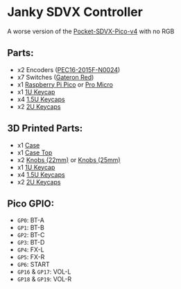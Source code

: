 # Janky SDVX Controller
A worse version of the [Pocket-SDVX-Pico-v4](https://github.com/speedypotato/Pocket-SDVX-Pico-v4) with no RGB

## Parts:
* x2 Encoders ([PEC16-2015F-N0024](https://mou.sr/3JNRuk8))
* x7 Switches ([Gateron Red](https://mechboards.co.uk/products/gateron-red?variant=41710358888653))
* x1 [Raspberry Pi Pico](https://thepihut.com/products/raspberry-pi-pico) or [Pro Micro](https://mechboards.co.uk/products/pro-micro-5v)
* x1 [1U Keycap](https://www.aliexpress.com/item/1005004064331568.html)
* x4 [1.5U Keycaps](https://www.aliexpress.com/item/1005004784994416.html)
* x2 [2U Keycaps](https://www.aliexpress.com/item/1005004784994416.html)

## 3D Printed Parts:
* x1 [Case](./Models/Case.stl)
* x1 [Case Top](./Models/Case%20Top.stl)
* x2 [Knobs (22mm)](./Models/Knob%20(22mm).stl) or [Knobs (25mm)](./Models/Knob%20(25mm).stl)
* x1 [1U Keycap](https://www.printables.com/model/440477-keycaps-for-pico-sdvx-controller)
* x4 [1.5U Keycaps](https://www.printables.com/model/440477-keycaps-for-pico-sdvx-controller)
* x2 [2U Keycaps](https://www.printables.com/model/440477-keycaps-for-pico-sdvx-controller)

## Pico GPIO:
* `GP0`: BT-A
* `GP1`: BT-B
* `GP2`: BT-C
* `GP3`: BT-D
* `GP4`: FX-L
* `GP5`: FX-R
* `GP6`: START
* `GP16` & `GP17`: VOL-L
* `GP18` & `GP19`: VOL-R